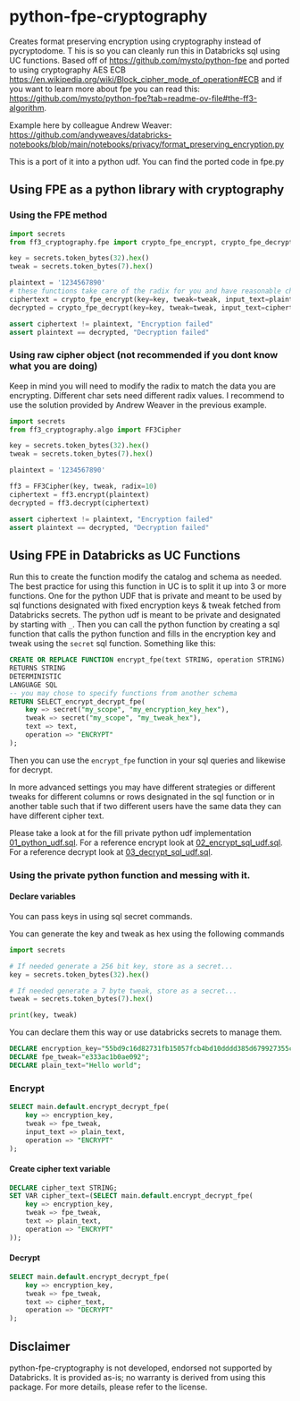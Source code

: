 # python-fpe-cryptography
Creates format preserving encryption using cryptography instead of pycryptodome. T
his is so you can cleanly run this in Databricks sql using UC functions.
Based off of https://github.com/mysto/python-fpe and ported to using cryptography AES ECB 
https://en.wikipedia.org/wiki/Block_cipher_mode_of_operation#ECB and if you want to 
learn more about fpe you can read this: https://github.com/mysto/python-fpe?tab=readme-ov-file#the-ff3-algorithm.

Example here by colleague Andrew Weaver: https://github.com/andyweaves/databricks-notebooks/blob/main/notebooks/privacy/format_preserving_encryption.py

This is a port of it into a python udf. You can find the ported code in fpe.py

## Using FPE as a python library with cryptography

### Using the FPE method

```python
import secrets
from ff3_cryptography.fpe import crypto_fpe_encrypt, crypto_fpe_decrypt

key = secrets.token_bytes(32).hex()
tweak = secrets.token_bytes(7).hex()

plaintext = '1234567890'
# these functions take care of the radix for you and have reasonable charsets and handle special chars
ciphertext = crypto_fpe_encrypt(key=key, tweak=tweak, input_text=plaintext)
decrypted = crypto_fpe_decrypt(key=key, tweak=tweak, input_text=ciphertext)

assert ciphertext != plaintext, "Encryption failed"
assert plaintext == decrypted, "Decryption failed"
```

### Using raw cipher object (not recommended if you dont know what you are doing)

Keep in mind you will need to modify the radix to match the data you are encrypting. Different char sets need 
different radix values. I recommend to use the solution provided by Andrew Weaver in the previous example.

```python
import secrets 
from ff3_cryptography.algo import FF3Cipher

key = secrets.token_bytes(32).hex()
tweak = secrets.token_bytes(7).hex()

plaintext = '1234567890'

ff3 = FF3Cipher(key, tweak, radix=10)
ciphertext = ff3.encrypt(plaintext)
decrypted = ff3.decrypt(ciphertext)

assert ciphertext != plaintext, "Encryption failed"
assert plaintext == decrypted, "Decryption failed"
```

## Using FPE in Databricks as UC Functions

Run this to create the function modify the catalog and schema as needed. The best practice for using this function in UC 
is to split it up into 3 or more functions. One for the python UDF that is private and meant to be used by sql functions designated 
with fixed encryption keys & tweak fetched from Databricks secrets. The python udf is meant to be private and designated 
by starting with `_`. Then you can call the python function by creating a sql function that calls the python function and 
fills in the encryption key and tweak using the `secret` sql function. Something like this:

```sql
CREATE OR REPLACE FUNCTION encrypt_fpe(text STRING, operation STRING)
RETURNS STRING
DETERMINISTIC
LANGUAGE SQL
-- you may chose to specify functions from another schema
RETURN SELECT_encrypt_decrypt_fpe(
    key => secret("my_scope", "my_encryption_key_hex"),
    tweak => secret("my_scope", "my_tweak_hex"),
    text => text,
    operation => "ENCRYPT"
);
```

Then you can use the `encrypt_fpe` function in your sql queries and likewise for decrypt. 

In more advanced settings you may have different strategies or different tweaks for different columns or rows designated 
in the sql function or in another table such that if two different users have the same data they can have different cipher 
text. 


Please take a look at for the fill private python udf implementation [01_python_udf.sql](sql/01_python_udf.sql).
For a reference encrypt look at [02_encrypt_sql_udf.sql](sql/02_encrypt_sql_udf.sql).
For a reference decrypt look at [03_decrypt_sql_udf.sql](sql/03_decrypt_sql_udf.sql).


### Using the private python function and messing with it.

#### Declare variables

You can pass keys in using sql secret commands. 

You can generate the key and tweak as hex using the following commands
```python
import secrets

# If needed generate a 256 bit key, store as a secret...
key = secrets.token_bytes(32).hex()

# If needed generate a 7 byte tweak, store as a secret...
tweak = secrets.token_bytes(7).hex()

print(key, tweak)
```

You can declare them this way or use databricks secrets to manage them.

```sql
DECLARE encryption_key="55bd9c16d82731fb15057fcb4bd10dddd385d679927355cec976dc1f956f0559";
DECLARE fpe_tweak="e333ac1b0ae092";
DECLARE plain_text="Hello world";
```

### Encrypt

```sql
SELECT main.default.encrypt_decrypt_fpe(
    key => encryption_key,
    tweak => fpe_tweak,
    input_text => plain_text,
    operation => "ENCRYPT"
);
```

#### Create cipher text variable

```sql
DECLARE cipher_text STRING;
SET VAR cipher_text=(SELECT main.default.encrypt_decrypt_fpe(
    key => encryption_key,
    tweak => fpe_tweak,
    text => plain_text,
    operation => "ENCRYPT"
));
```

#### Decrypt

```sql
SELECT main.default.encrypt_decrypt_fpe(
    key => encryption_key,
    tweak => fpe_tweak,
    text => cipher_text,
    operation => "DECRYPT"
);
```

## Disclaimer
python-fpe-cryptography is not developed, endorsed not supported by Databricks. It is provided as-is; no warranty is derived from using this package. 
For more details, please refer to the license.